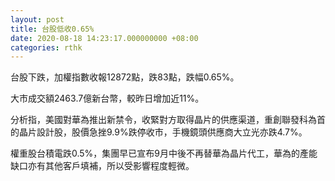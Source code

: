 ```yaml
---
layout: post
title: 台股低收0.65%
date: 2020-08-18 14:23:17.000000000 +08:00
categories: rthk
---
```


台股下跌，加權指數收報12872點，跌83點，跌幅0.65%。

大市成交額2463.7億新台幣，較昨日增加近11%。

分析指，美國對華為推出新禁令，收緊對方取得晶片的供應渠道，重創聯發科為首的晶片設計股，股價急挫9.9%跌停收市，手機鏡頭供應商大立光亦跌4.7%。

權重股台積電跌0.5%，集團早已宣布9月中後不再替華為晶片代工，華為的產能缺口亦有其他客戶填補，所以受影響程度輕微。

